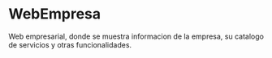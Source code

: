 # WebEmpresa
Web empresarial, donde se muestra informacion de la empresa, su catalogo de servicios y otras funcionalidades.
